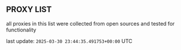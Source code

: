 ## PROXY LIST

all proxies in this list were collected from open sources and tested for functionality

last update: `2025-03-30 23:44:35.491753+00:00` UTC